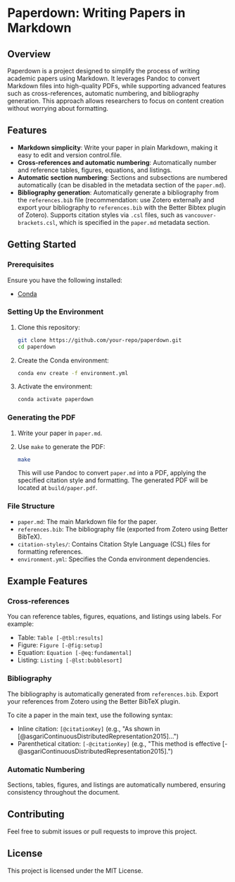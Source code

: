 # Paperdown: Writing Papers in Markdown

## Overview

Paperdown is a project designed to simplify the process of writing academic papers using Markdown. It leverages Pandoc to convert Markdown files into high-quality PDFs, while supporting advanced features such as cross-references, automatic numbering, and bibliography generation. This approach allows researchers to focus on content creation without worrying about formatting.

## Features

- **Markdown simplicity**: Write your paper in plain Markdown, making it easy to edit and version control.file.
- **Cross-references and automatic numbering**: Automatically number and reference tables, figures, equations, and listings.
- **Automatic section numbering**: Sections and subsections are numbered automatically (can be disabled in the metadata section of the `paper.md`).
- **Bibliography generation**: Automatically generate a bibliography from the `references.bib` file (recommendation: use Zotero externally and export your bibliography to `references.bib` with the Better Bibtex plugin of Zotero). Supports citation styles via `.csl` files, such as `vancouver-brackets.csl`, which is specified in the `paper.md` metadata section.

## Getting Started

### Prerequisites

Ensure you have the following installed:
- [Conda](https://docs.conda.io/en/latest/)

### Setting Up the Environment

1. Clone this repository:
   ```bash
   git clone https://github.com/your-repo/paperdown.git
   cd paperdown
   ```

2. Create the Conda environment:
   ```bash
   conda env create -f environment.yml
   ```

3. Activate the environment:
   ```bash
   conda activate paperdown
   ```

### Generating the PDF

1. Write your paper in `paper.md`.

2. Use `make` to generate the PDF:
   ```bash
   make
   ```

   This will use Pandoc to convert `paper.md` into a PDF, applying the specified citation style and formatting. The generated PDF will be located at `build/paper.pdf`.

### File Structure

- `paper.md`: The main Markdown file for the paper.
- `references.bib`: The bibliography file (exported from Zotero using Better BibTeX).
- `citation-styles/`: Contains Citation Style Language (CSL) files for formatting references.
- `environment.yml`: Specifies the Conda environment dependencies.

## Example Features

### Cross-references
You can reference tables, figures, equations, and listings using labels. For example:
- Table: `Table [-@tbl:results]`
- Figure: `Figure [-@fig:setup]`
- Equation: `Equation [-@eq:fundamental]`
- Listing: `Listing [-@lst:bubblesort]`

### Bibliography
The bibliography is automatically generated from `references.bib`. Export your references from Zotero using the Better BibTeX plugin.

To cite a paper in the main text, use the following syntax:
- Inline citation: `[@citationKey]` (e.g., "As shown in [@asgariContinuousDistributedRepresentation2015]...")
- Parenthetical citation: `[-@citationKey]` (e.g., "This method is effective [-@asgariContinuousDistributedRepresentation2015].")

### Automatic Numbering
Sections, tables, figures, and listings are automatically numbered, ensuring consistency throughout the document.

## Contributing

Feel free to submit issues or pull requests to improve this project.

## License

This project is licensed under the MIT License.
